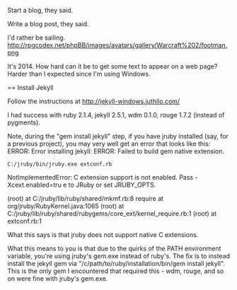 Start a blog, they said.

Write a blog post, they said.

I'd rather be sailing. http://rpgcodex.net/phpBB/images/avatars/gallery/Warcraft%202/footman.png

It's 2014. How hard can it be to get some text to appear on a web page? Harder than I expected since I'm using Windows.

== Install Jekyll

Follow the instructions at http://jekyll-windows.juthilo.com/

I had success with ruby 2.1.4, jekyll 2.5.1, wdm 0.1.0, rouge 1.7.2 (instead of pygments).

Note, during the "gem install jekyll" step, if you have jruby installed (say, for a previous project), you may very well get an error that looks like this:
ERROR:  Error installing jekyll:
        ERROR: Failed to build gem native extension.

    C:/jruby/bin/jruby.exe extconf.rb
NotImplementedError: C extension support is not enabled. Pass -Xcext.enabled=tru
e to JRuby or set JRUBY_OPTS.

   (root) at C:/jruby/lib/ruby/shared/mkmf.rb:8
  require at org/jruby/RubyKernel.java:1065
   (root) at C:/jruby/lib/ruby/shared/rubygems/core_ext/kernel_require.rb:1
   (root) at extconf.rb:1

What this says is that jruby does not support native C extensions.

What this means to you is that due to the quirks of the PATH environment variable, you're using jruby's gem.exe instead of ruby's. The fix is to instead install the jekyll gem via "/c/path/to/ruby/installation/bin/gem install jekyll". This is the only gem I encountered that required this - wdm, rouge, and so on were fine with jruby's gem.exe.